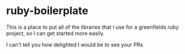 # ruby-boilerplate
This is a place to put all of the libraries that I use for a greenfields ruby project, so I can get started more easily. 

I can't tell you how delighted I would be to see your PRs
